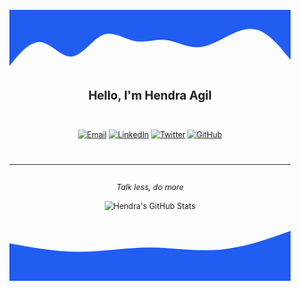 <svg xmlns="http://www.w3.org/2000/svg" viewBox="0 0 1440 320"><path fill="#225df2" fill-opacity="1" d="M0,288L26.7,256C53.3,224,107,160,160,165.3C213.3,171,267,245,320,240C373.3,235,427,149,480,128C533.3,107,587,149,640,160C693.3,171,747,149,800,154.7C853.3,160,907,192,960,192C1013.3,192,1067,160,1120,133.3C1173.3,107,1227,85,1280,106.7C1333.3,128,1387,192,1413,224L1440,256L1440,0L1413.3,0C1386.7,0,1333,0,1280,0C1226.7,0,1173,0,1120,0C1066.7,0,1013,0,960,0C906.7,0,853,0,800,0C746.7,0,693,0,640,0C586.7,0,533,0,480,0C426.7,0,373,0,320,0C266.7,0,213,0,160,0C106.7,0,53,0,27,0L0,0Z"></path></svg>

<h2 align="center">
  Hello, I'm <b>Hendra Agil</b>
</h2>

<br/>

<p align="center">
  <a href="mailto:agilsyaputra26@gmail.com" target="_blank"><img src="https://img.shields.io/badge/-Gmail-c14438?style=flat-square&logo=Gmail&logoColor=white" alt="Email"></a>
  <a href="https://www.linkedin.com/in/hendraaagil" target="_blank"><img src="https://img.shields.io/badge/LinkedIn-%230077B5.svg?&style=flat-square&logo=linkedin&logoColor=white" alt="LinkedIn"></a>
  <a href="https://twitter.com/hendraaagil" target="_blank"><img src="https://img.shields.io/badge/-Twitter-1ca0f1?style=flat-square&labelColor=1ca0f1&logo=twitter&logoColor=white" alt="Twitter"></a>
  <a href="https://github.com/hendraaagil" target="_blank"><img src="https://img.shields.io/badge/-GitHub-181717?style=flat-square&logo=github" alt="GitHub"></a>
</p>

<br/>

---

<p align="center">
  <br/><i>Talk less, do more</i><br/><br/>
  <img src="https://github-readme-stats.vercel.app/api?username=hendraaagil&show_icons=true" alt="Hendra's GitHub Stats">
</p>

<svg xmlns="http://www.w3.org/2000/svg" viewBox="0 0 1440 320"><path fill="#225df2" fill-opacity="1" d="M0,128L60,138.7C120,149,240,171,360,170.7C480,171,600,149,720,149.3C840,149,960,171,1080,160C1200,149,1320,107,1380,85.3L1440,64L1440,320L1380,320C1320,320,1200,320,1080,320C960,320,840,320,720,320C600,320,480,320,360,320C240,320,120,320,60,320L0,320Z"></path></svg>
